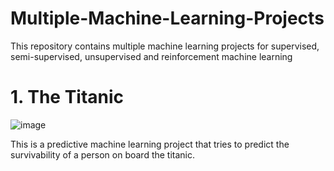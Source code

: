 # Multiple-Machine-Learning-Projects
This repository contains multiple machine learning projects for supervised, semi-supervised, unsupervised and reinforcement machine learning 


# 1. The Titanic
![image](https://user-images.githubusercontent.com/68260816/192471952-4018e9da-78f3-4527-9d57-af513a16dbce.png)

This is a predictive machine learning project that tries to predict the survivability of a person on board the titanic.
